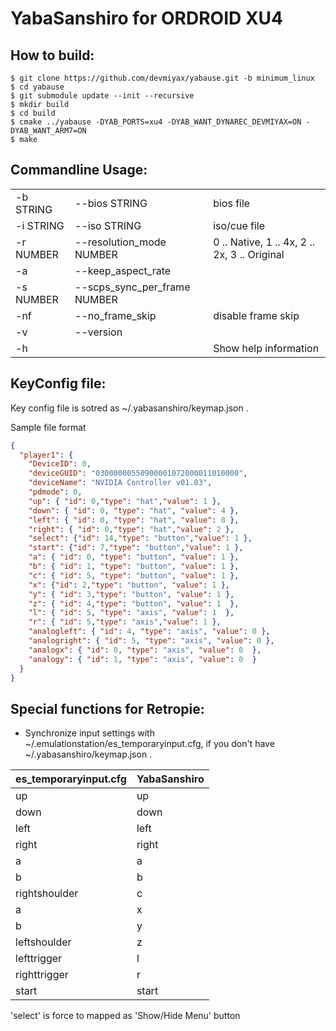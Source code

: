 # YabaSanshiro for ORDROID XU4

## How to build:

```
$ git clone https://github.com/devmiyax/yabause.git -b minimum_linux
$ cd yabause
$ git submodule update --init --recursive
$ mkdir build
$ cd build
$ cmake ../yabause -DYAB_PORTS=xu4 -DYAB_WANT_DYNAREC_DEVMIYAX=ON -DYAB_WANT_ARM7=ON
$ make
```

## Commandline Usage:

|           |                               |                                              |
|-----------|-------------------------------|----------------------------------------------|
| -b STRING | --bios STRING                 | bios file                                    |
| -i STRING | --iso STRING                  | iso/cue file                                 |
| -r NUMBER | --resolution_mode NUMBER      | 0 .. Native, 1 .. 4x, 2 .. 2x, 3 .. Original |
| -a        | --keep_aspect_rate            | |
| -s NUMBER | --scps_sync_per_frame NUMBER  | |
| -nf        | --no_frame_skip              |  disable frame skip |
| -v        | --version                     | | 
| -h        |                               | Show help information |

## KeyConfig file:

Key config file is sotred as ~/.yabasanshiro/keymap.json .

Sample file format

```json
{
  "player1": {
    "DeviceID": 0,
    "deviceGUID": "03000000550900001072000011010000",
    "deviceName": "NVIDIA Controller v01.03",
    "pdmode": 0, 
    "up": { "id": 0,"type": "hat","value": 1 },    
    "down": { "id": 0, "type": "hat", "value": 4 },
    "left": { "id": 0, "type": "hat", "value": 8 },
    "right": { "id": 0,"type": "hat","value": 2 },
    "select": {"id": 14,"type": "button","value": 1 },
    "start": {"id": 7,"type": "button","value": 1 },
    "a": { "id": 0, "type": "button", "value": 1 },
    "b": { "id": 1, "type": "button", "value": 1 },
    "c": { "id": 5, "type": "button", "value": 1 },
    "x": {"id": 2,"type": "button", "value": 1 },
    "y": { "id": 3,"type": "button", "value": 1 },
    "z": { "id": 4,"type": "button", "value": 1  },
    "l": { "id": 5, "type": "axis", "value": 1  },
    "r": { "id": 5,"type": "axis","value": 1 },
    "analogleft": { "id": 4, "type": "axis", "value": 0 },
    "analogright": { "id": 5, "type": "axis", "value": 0 },
    "analogx": { "id": 0, "type": "axis", "value": 0  },
    "analogy": { "id": 1, "type": "axis", "value": 0  }
  }
}
```

## Special functions for Retropie:

* Synchronize input settings with ~/.emulationstation/es_temporaryinput.cfg, if you don't have ~/.yabasanshiro/keymap.json .

| es_temporaryinput.cfg | YabaSanshiro                  |
|-----------------------|-------------------------------|
| up                    | up |
| down                  | down |
| left                  | left |
| right                 | right |
| a                     | a |
| b                     | b |
| rightshoulder         | c |
| a                     | x |
| b                     | y |
| leftshoulder          | z |
| lefttrigger           | l |
| righttrigger          | r |
| start                 | start |

'select' is force to mapped as 'Show/Hide Menu' button
